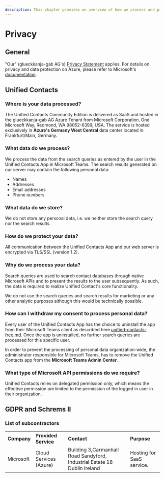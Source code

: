 ```yaml
---
description: This chapter provides on overview of how we process and protect your data.
---
```


# Privacy

## General

"Our" (glueckkanja-gab AG's) [Privacy Statement](https://www.glueckkanja-gab.com/en/privacy) applies. For details on privacy and data protection on Azure, please refer to Microsoft's [documentation](https://docs.microsoft.com/en-us/azure/compliance/).&#x20;

## Unified Contacts

### Where is your data processed?

The Unified Contacts Community Edition is delivered as SaaS and hosted in the glueckkanja-gab AG Azure Tenant from Microsoft Corporation, One Microsoft Way, Redmond, WA 98052-6399, USA. The service is hosted exclusively in **Azure's Germany West Central** data center located in Frankfurt/Main, Germany.&#x20;

### What data do we process?

We process the data from the search queries as entered by the user in the Unified Contacts App in Microsoft Teams. The search results generated on our server may contain the following personal data:

* Names
* Addresses
* Email addresses
* Phone numbers

### What data do we store?

We do not store any personal data, i.e. we neither store the search query nor the search results.&#x20;

### How do we protect your data?

All communication between the Unified Contacts App and our web server is encrypted via TLS/SSL (version 1.2).&#x20;

### Why do we process your data?

Search queries are used to search contact databases through native Microsoft APIs and to present the results to the user subsequently. As such, the data is required to realize Unified Contact's core functionality.&#x20;

We do not use the search queries and search results for marketing or any other analytic purposes although this would be technically possible.

### How can I withdraw my consent to process personal data?

Every user of the Unified Contacts App has the choice to uninstall the app from their Microsoft Teams client as described here [unified-contacts-free.md](../deployment/deinstallation/unified-contacts-free.md "mention"). Once the app is uninstalled, no further search queries are processed for this specific user.

In order to prevent the processing of personal data organization-wide, the administrator responsible for Microsoft Teams, has to remove the Unified Contacts app from the **Microsoft Teams Admin Center**.

### What type of Microsoft API permissions do we require?

Unified Contacts relies on delegated permission only, which means the effective permission are limited to the permission of the logged in user in their organization.

## GDPR and Schrems II

### List of subcontractors&#x20;

|             |                        |                                                                           |                           |
| ----------- | ---------------------- | ------------------------------------------------------------------------- | ------------------------- |
| **Company** | **Provided Service**   | **Contact**                                                               | **Purpose**               |
| Microsoft   | Cloud Services (Azure) | Building 3,Carmanhall Road Sandyford, Industrial Estate 18 Dublin Ireland | Hosting for SaaS service. |
